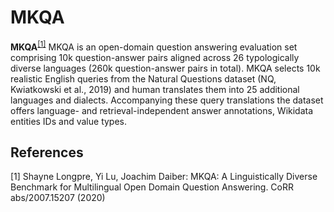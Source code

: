 # MKQA

**MKQA**<sup>[[1]](#myfootnote1)</sup> MKQA is an open-domain question answering evaluation set comprising 10k question-answer pairs aligned across 26 typologically diverse languages (260k question-answer pairs in total). MKQA selects 10k realistic English queries from the Natural Questions dataset (NQ, Kwiatkowski et al., 2019) and human translates them into 25 additional languages and dialects. Accompanying these query translations the dataset offers language- and retrieval-independent answer annotations, 
Wikidata entities IDs and value types.


## References
<a name="myfootnote1">[1]</a> Shayne Longpre, Yi Lu, Joachim Daiber: MKQA: A Linguistically Diverse Benchmark for Multilingual Open Domain Question Answering. CoRR abs/2007.15207 (2020)